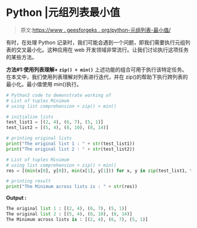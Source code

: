 # Python |元组列表最小值

> 原文:[https://www . geesforgeks . org/python-元组列表-最小值/](https://www.geeksforgeeks.org/python-list-of-tuples-minimum/)

有时，在处理 Python 记录时，我们可能会遇到一个问题，即我们需要执行元组列表的交叉最小化。这种应用在 web 开发领域非常流行。让我们讨论执行这项任务的某些方法。

**方法#1:使用列表理解+ `zip() + min()`**
上述功能的组合可用于执行该特定任务。在本文中，我们使用列表理解对列表进行迭代，并在 zip()的帮助下执行跨列表的最小化。最小值使用 min()执行。

```py
# Python3 code to demonstrate working of
# List of tuples Minimum
# using list comprehension + zip() + min()

# initialize lists
test_list1 = [(2, 4), (6, 7), (5, 1)]
test_list2 = [(5, 4), (8, 10), (8, 14)]

# printing original lists
print("The original list 1 : " + str(test_list1))
print("The original list 2 : " + str(test_list2))

# List of tuples Minimum
# using list comprehension + zip() + min()
res = [(min(x[0], y[0]), min(x[1], y[1])) for x, y in zip(test_list1, test_list2)]

# printing result
print("The Minimum across lists is : " + str(res))
```

**Output :**

```py
The original list 1 : [(2, 4), (6, 7), (5, 1)]
The original list 2 : [(5, 4), (8, 10), (8, 14)]
The Minimum across lists is : [(2, 4), (6, 7), (5, 1)]

```